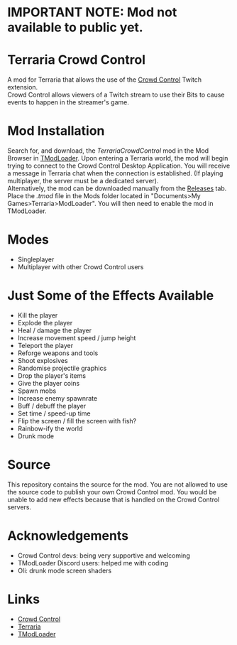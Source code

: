 # IMPORTANT NOTE: Mod not available to public yet.

# Terraria Crowd Control
A mod for Terraria that allows the use of the [Crowd Control](https://crowdcontrol.live) Twitch extension.</br>
Crowd Control allows viewers of a Twitch stream to use their Bits to cause events to happen in the streamer's game.

# Mod Installation
Search for, and download, the *TerrariaCrowdControl* mod in the Mod Browser in [TModLoader](https://store.steampowered.com/app/1281930/tModLoader/). Upon entering a Terraria world, the mod will begin trying to connect to the Crowd Control Desktop Application. You will receive a message in Terraria chat when the connection is established. (If playing multiplayer, the server must be a dedicated server).</br>
Alternatively, the mod can be downloaded manually from the [Releases](https://github.com/MrG-bit/TerrariaCrowdControlMod/releases) tab. Place the *.tmod* file in the Mods folder located in "Documents>My Games>Terraria>ModLoader". You will then need to enable the mod in TModLoader.

# Modes
* Singleplayer
* Multiplayer with other Crowd Control users

# Just Some of the Effects Available
* Kill the player
* Explode the player
* Heal / damage the player
* Increase movement speed / jump height
* Teleport the player
* Reforge weapons and tools
* Shoot explosives
* Randomise projectile graphics
* Drop the player's items
* Give the player coins
* Spawn mobs
* Increase enemy spawnrate
* Buff / debuff the player
* Set time / speed-up time
* Flip the screen / fill the screen with fish?
* Rainbow-ify the world
* Drunk mode

# Source
This repository contains the source for the mod. You are not allowed to use the source code to publish your own Crowd Control mod. You would be unable to add new effects because that is handled on the Crowd Control servers.

# Acknowledgements
* Crowd Control devs: being very supportive and welcoming
* TModLoader Discord users: helped me with coding
* Oli: drunk mode screen shaders

# Links
* [Crowd Control](https://crowdcontrol.live)
* [Terraria](https://store.steampowered.com/app/105600/Terraria/)
* [TModLoader](https://store.steampowered.com/app/1281930/tModLoader/)
